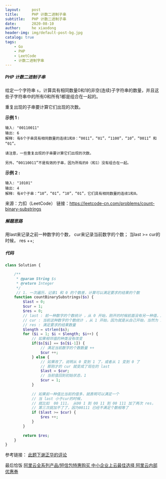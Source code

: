 ```yaml
---
layout:     post
title:      PHP 计数二进制子串
subtitle:   PHP 计数二进制子串
date:       2020-08-10
author:     he xiaodong
header-img: img/default-post-bg.jpg
catalog: true
tags:
    - Go
    - PHP
    - LeetCode
    - 计数二进制字串
---
```



##### PHP 计数二进制子串
给定一个字符串 `s`，计算具有相同数量0和1的非空(连续)子字符串的数量，并且这些子字符串中的所有0和所有1都是组合在一起的。

重复出现的子串要计算它们出现的次数。

**示例 1 :**
```
输入: "00110011"
输出: 6
解释: 有6个子串具有相同数量的连续1和0：“0011”，“01”，“1100”，“10”，“0011” 和 “01”。

请注意，一些重复出现的子串要计算它们出现的次数。

另外，“00110011”不是有效的子串，因为所有的0（和1）没有组合在一起。
```

**示例 2 :**
```
输入: "10101"
输出: 4
解释: 有4个子串：“10”，“01”，“10”，“01”，它们具有相同数量的连续1和0。
```

来源：力扣（LeetCode）
链接：https://leetcode-cn.com/problems/count-binary-substrings

##### 解题思路
用last来记录之前一种数字的个数， cur来记录当前数字的个数； 当last >= cur的时候， res ++;

##### 代码
```php
class Solution {

    /**
     * @param String $s
     * @return Integer
     */
     // 1. 一次遍历，记录1 和 0 的个数差，计算可以满足要求的结果的个数
    function countBinarySubstrings($s) {
        $last = 0;
        $cur = 1;
        $res = 0;
        // last : 前一种数字的个数统计 ，从 0 开始，刚开的时候前面没有另一种值，所以为 0
        // cur : 当前这种数字的个数统计 ，从 1 开始，因为就是从自己开始，当然为 1
        // res : 满足要求的结果数量
        $length = strlen($s);
        for ($i = 1; $i < $length; $i++) {
            // 如果相邻值的种类没有改变
            if($s[$i] == $s[$i-1]) {
                // 满足当前数字的个数数量 ++
                $cur ++;
            } else {
                // 如果改了，说明从 0 变到 1 了，或者从 1 变到 0 了
                // 那刚才的 cur 就变成了现在的 last
                $last = $cur;
                // 当前值回到初始状态，1
                $cur = 1;
            }
            
            // 如果前一种值比当前的值多，就表明可以满足一个
            // 当 last 小于cur的时候，
            // 就比如  00 111， 从00 1 到 00 11 到 00 111 加了两次 res，
            // 第三次就加不了了，因为00111 已经不满足个数相等了
            if ($last >= $cur) {
                $res ++;
            }
        }
        
        return $res;
    }
}
```

参考链接： [此题下谢正华的评论](https://leetcode-cn.com/problems/count-binary-substrings/comments/9014)


最后恰饭 [阿里云全系列产品/短信包特惠购买 中小企业上云最佳选择 阿里云内部优惠券](https://www.aliyun.com/minisite/goods?userCode=0amqgcs9)